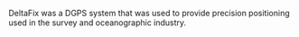 DeltaFix was a DGPS system that was used to provide precision positioning used in the survey and oceanographic industry.